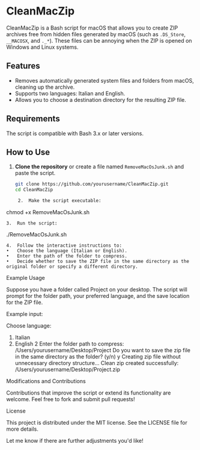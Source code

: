 # CleanMacZip

CleanMacZip is a Bash script for macOS that allows you to create ZIP archives free from hidden files generated by macOS (such as `.DS_Store`, `__MACOSX`, and `._*`). These files can be annoying when the ZIP is opened on Windows and Linux systems.

## Features

- Removes automatically generated system files and folders from macOS, cleaning up the archive.
- Supports two languages: Italian and English.
- Allows you to choose a destination directory for the resulting ZIP file.

## Requirements

The script is compatible with Bash 3.x or later versions.

## How to Use

1. **Clone the repository** or create a file named `RemoveMacOsJunk.sh` and paste the script.

   ```bash
   git clone https://github.com/yourusername/CleanMacZip.git
   cd CleanMacZip

	2.	Make the script executable:

chmod +x RemoveMacOsJunk.sh


	3.	Run the script:

./RemoveMacOsJunk.sh


	4.	Follow the interactive instructions to:
	•	Choose the language (Italian or English).
	•	Enter the path of the folder to compress.
	•	Decide whether to save the ZIP file in the same directory as the original folder or specify a different directory.

Example Usage

Suppose you have a folder called Project on your desktop. The script will prompt for the folder path, your preferred language, and the save location for the ZIP file.

Example input:

Choose language:
1) Italian
2) English
2
Enter the folder path to compress:
/Users/yourusername/Desktop/Project
Do you want to save the zip file in the same directory as the folder? (y/n)
y
Creating zip file without unnecessary directory structure...
Clean zip created successfully: /Users/yourusername/Desktop/Project.zip

Modifications and Contributions

Contributions that improve the script or extend its functionality are welcome. Feel free to fork and submit pull requests!

License

This project is distributed under the MIT license. See the LICENSE file for more details.

Let me know if there are further adjustments you'd like!
